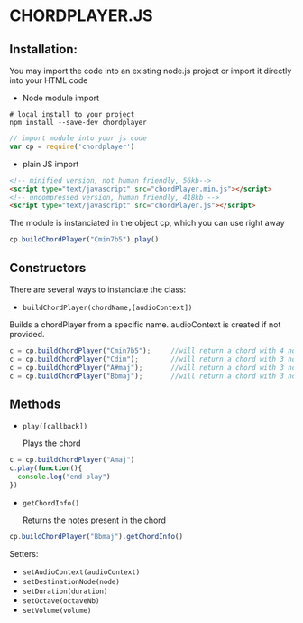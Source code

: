 CHORDPLAYER.JS
===

## Installation:
You may import the code into an existing node.js project or import it directly into your HTML code
- Node module import
```shell
# local install to your project
npm install --save-dev chordplayer
```
```javascript
// import module into your js code
var cp = require('chordplayer') 
```
- plain JS import
```html
<!-- minified version, not human friendly, 56kb-->
<script type="text/javascript" src="chordPlayer.min.js"></script>
<!-- uncompressed version, human friendly, 418kb -->
<script type="text/javascript" src="chordPlayer.js"></script>
```
The module is instanciated in the object cp, which you can use right away
```javascript
cp.buildChordPlayer("Cmin7b5").play()
```

## Constructors
There are several ways to instanciate the class:
- `buildChordPlayer(chordName,[audioContext])`

 Builds a chordPlayer from a specific name. 
 audioContext is created if not provided.
 ```javascript
 c = cp.buildChordPlayer("Cmin7b5");     //will return a chord with 4 notes ("C", "D#", "F#", "A#")
 c = cp.buildChordPlayer("Cdim");        //will return a chord with 3 notes ("C", "D#", "F#")
 c = cp.buildChordPlayer("A#maj");       //will return a chord with 3 notes ("A#", "D", "F")
 c = cp.buildChordPlayer("Bbmaj");       //will return a chord with 3 notes ("A#", "D", "F")
 ```


## Methods
- `play([callback])`

  Plays the chord
 ```javascript
 c = cp.buildChordPlayer("Amaj")
 c.play(function(){
   console.log("end play")
 })
 ```

- `getChordInfo()`

  Returns the notes present in the chord
 ```javascript
 cp.buildChordPlayer("Bbmaj").getChordInfo()
 ```

Setters: 
- `setAudioContext(audioContext)`
- `setDestinationNode(node)`
- `setDuration(duration)`
- `setOctave(octaveNb)`
- `setVolume(volume)`

